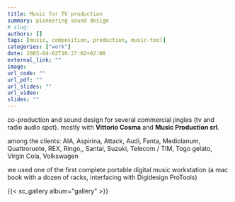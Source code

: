 ```yaml
---
title: Music for TV production
summary: pioneering sound design
# slug: 
authors: []
tags: [music, composition, production, music-tool]
categories: ["work"]
date: 2003-04-02T16:27:02+02:00
external_link: ""
image:
url_code: ""
url_pdf: ""
url_slides: ""
url_video: 
slides: ""
---
```

co-production and sound design for several commercial jingles (tv and radio audio spot). mostly with **Vittorio Cosma** and **Music Production srl**.

among the clients: AIA, Aspirina, Attack, Audi, Fanta, Mediolanum, Quattroruote, REX, Ringo,, Santal, Suzuki, Telecom / TIM, Togo gelato, Virgin Cola, Volkswagen

we used one of the first complete portable digital music workstation (a mac book with a dozen of racks, interfacing with Digidesign ProTools)

{{< sc_gallery album="gallery" >}}
